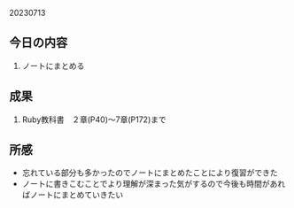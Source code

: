 20230713

## 今日の内容
1. ノートにまとめる

## 成果
1. Ruby教科書　２章(P40)～7章(P172)まで

## 所感
- 忘れている部分も多かったのでノートにまとめたことにより復習ができた
- ノートに書きこむことでより理解が深まった気がするので今後も時間があればノートにまとめていきたい
